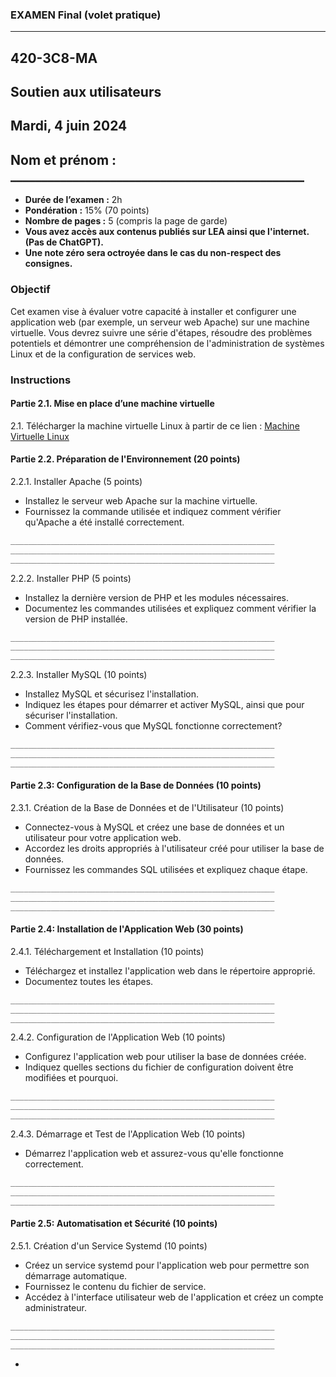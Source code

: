 ### EXAMEN Final (volet pratique)
---
**420-3C8-MA**
---
**Soutien aux utilisateurs**
---
**Mardi, 4 juin 2024**
---

**Nom et prénom : _______________________________________________**
---

- **Durée de l’examen :** 2h
- **Pondération :** 15% (70 points)
- **Nombre de pages :** 5 (compris la page de garde)
- **Vous avez accès aux contenus publiés sur LEA ainsi que l'internet. (Pas de ChatGPT).**
- **Une note zéro sera octroyée dans le cas du non-respect des consignes.**

### Objectif

Cet examen vise à évaluer votre capacité à installer et configurer une application web (par exemple, un serveur web Apache) sur une machine virtuelle. Vous devrez suivre une série d'étapes, résoudre des problèmes potentiels et démontrer une compréhension de l'administration de systèmes Linux et de la configuration de services web.

### Instructions

#### Partie 2.1. Mise en place d’une machine virtuelle

2.1. Télécharger la machine virtuelle Linux à partir de ce lien : 
[Machine Virtuelle Linux](https://exemple.com)

#### Partie 2.2. Préparation de l'Environnement (20 points)

2.2.1. Installer Apache (5 points)
- Installez le serveur web Apache sur la machine virtuelle.
- Fournissez la commande utilisée et indiquez comment vérifier qu'Apache a été installé correctement.

```bash
___________________________________________________________
___________________________________________________________
___________________________________________________________
```

2.2.2. Installer PHP (5 points)
- Installez la dernière version de PHP et les modules nécessaires.
- Documentez les commandes utilisées et expliquez comment vérifier la version de PHP installée.

```bash
___________________________________________________________
___________________________________________________________
___________________________________________________________
```

2.2.3. Installer MySQL (10 points)
- Installez MySQL et sécurisez l'installation.
- Indiquez les étapes pour démarrer et activer MySQL, ainsi que pour sécuriser l'installation.
- Comment vérifiez-vous que MySQL fonctionne correctement?

```bash
___________________________________________________________
___________________________________________________________
___________________________________________________________
```

#### Partie 2.3: Configuration de la Base de Données (10 points)

2.3.1. Création de la Base de Données et de l'Utilisateur (10 points)
- Connectez-vous à MySQL et créez une base de données et un utilisateur pour votre application web.
- Accordez les droits appropriés à l'utilisateur créé pour utiliser la base de données.
- Fournissez les commandes SQL utilisées et expliquez chaque étape.

```sql
___________________________________________________________
___________________________________________________________
___________________________________________________________
```

#### Partie 2.4: Installation de l'Application Web (30 points)

2.4.1. Téléchargement et Installation (10 points)
- Téléchargez et installez l'application web dans le répertoire approprié.
- Documentez toutes les étapes.

```bash
___________________________________________________________
___________________________________________________________
___________________________________________________________
```

2.4.2. Configuration de l'Application Web (10 points)
- Configurez l'application web pour utiliser la base de données créée.
- Indiquez quelles sections du fichier de configuration doivent être modifiées et pourquoi.

```bash
___________________________________________________________
___________________________________________________________
___________________________________________________________
```

2.4.3. Démarrage et Test de l'Application Web (10 points)
- Démarrez l'application web et assurez-vous qu'elle fonctionne correctement.

```bash
___________________________________________________________
___________________________________________________________
___________________________________________________________
```

#### Partie 2.5: Automatisation et Sécurité (10 points)

2.5.1. Création d'un Service Systemd (10 points)
- Créez un service systemd pour l'application web pour permettre son démarrage automatique.
- Fournissez le contenu du fichier de service.
- Accédez à l'interface utilisateur web de l'application et créez un compte administrateur.

```bash
___________________________________________________________
___________________________________________________________
___________________________________________________________
```

-
